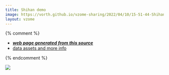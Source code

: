 ```yaml
---
title: Shihan demo
image: https://vorth.github.io/vzome-sharing/2022/04/10/15-51-44-Shihan-demo/Shihan-demo.png
layout: vzome
---
```


{% comment %}
 - [***web page generated from this source***][post]
 - [data assets and more info][github]

[post]: <https://vorth.github.io/vzome-sharing/2022/04/10/Shihan-demo-15-51-44.html>
[github]: <https://github.com/vorth/vzome-sharing/tree/main/2022/04/10/15-51-44-Shihan-demo/>
{% endcomment %}

<vzome-viewer style="width: 100%; height: 65vh;"
       src="https://vorth.github.io/vzome-sharing/2022/04/10/15-51-44-Shihan-demo/Shihan-demo.vZome" >
  <img src="https://vorth.github.io/vzome-sharing/2022/04/10/15-51-44-Shihan-demo/Shihan-demo.png" />
</vzome-viewer>